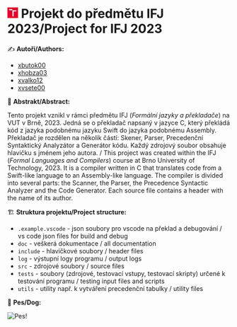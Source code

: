 # <img src="doc/vut-logo.webp" style="display: inline-block; height: 1.5rem; width: 1.5rem; object-fit: cover;"> Projekt do předmětu IFJ 2023/Project for IFJ 2023

✍️ **Autoři/Authors:**

- [xbutok00](mailto:xbutok00@vutbr.cz)
- [xhobza03](mailto:xhobza03@vutbr.cz)
- [xvalko12](mailto:xvalko12@vutbr.cz)
- [xvsete00](mailto:xvsete00@vutbr.cz)

🎨 **Abstrakt/Abstract:**

Tento projekt vznikl v rámci předmětu IFJ (*Formální jazyky a překladače*) na VUT v Brně, 2023.
Jedná se o překladač napsaný v jazyce C, který překládá kód z jazyka podobnému jazyku Swift do jazyka podobnému Assembly. Překladač je rozdělen na několik částí: Skener, Parser, Precedenční Syntaktický Analyzátor a Generátor kódu. Každý zdrojový soubor obsahuje hlavičku s jménem jeho autora.
/
This project was created within the IFJ (*Formal Languages and Compilers*) course at Brno University of Technology, 2023.
It is a compiler written in C that translates code from a Swift-like language to an Assembly-like language. The compiler is divided into several parts: the Scanner, the Parser, the Precedence Syntactic Analyzer and the Code Generator. Each source file contains a header with the name of its author.

🏗️ **Struktura projektu/Project structure:**

- `.example.vscode` - json soubory pro vscode na překlad a debugování / vs code json files for build and debug
- `doc` - veškerá dokumentace / all documentation
- `include` - hlavičkové soubory / header files
- `log` - výstupní logy programu / output logs
- `src` - zdrojové soubory / source files
- `tests` - soubory (zdrojové, testovací vstupy, testovací skripty) určené k testování programu / testing input files and scripts
- `utils` - utility např. k vytváření precedenční tabulky / utility files

🐶 **Pes/Dog:**

![Pes!](https://placedog.net/500?random)
